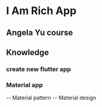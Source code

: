 # I Am Rich App
## Angela Yu course
## Knowledge
### create new flutter app
### Material app
-- Material pattern
-- Material design
